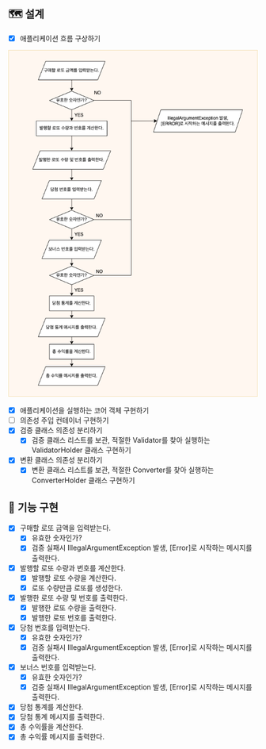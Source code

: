 ## 🗺 설계
* [x] 애플리케이션 흐름 구상하기

![](application-flow-blueprint.png)

* [x] 애플리케이션을 실행하는 코어 객체 구현하기
* [ ] 의존성 주입 컨테이너 구현하기
* [x] 검증 클래스 의존성 분리하기
  * [x] 검증 클래스 리스트를 보관, 적절한 Validator를 찾아 실행하는 ValidatorHolder 클래스 구현하기
* [x] 변환 클래스 의존성 분리하기
  * [x] 변환 클래스 리스트를 보관, 적절한 Converter를 찾아 실행하는 ConverterHolder 클래스 구현하기

## 🐳 기능 구현

* [x] 구매할 로또 금액을 입력받는다.
  * [x] 유효한 숫자인가?
  * [x] 검증 실패시 IllegalArgumentException 발생, [Error]로 시작하는 메시지를 출력한다. 
* [x] 발행할 로또 수량과 번호를 계산한다.
  * [x] 발행할 로또 수량을 계산한다.
  * [x] 로또 수량만큼 로또를 생성한다.
* [x] 발행한 로또 수량 및 번호를 출력한다.
  * [x] 발행한 로또 수량을 출력한다.
  * [x] 발행한 로또 번호를 출력한다.
* [x] 당첨 번호를 입력받는다.
  * [x] 유효한 숫자인가?
  * [x] 검증 실패시 IllegalArgumentException 발생, [Error]로 시작하는 메시지를 출력한다.
* [x] 보너스 번호를 입력받는다.
  * [x] 유효한 숫자인가?
  * [x] 검증 실패시 IllegalArgumentException 발생, [Error]로 시작하는 메시지를 출력한다.
* [x] 당첨 통계를 계산한다.
* [x] 당첨 통계 메시지를 출력한다.
* [x] 총 수익률을 계산한다.
* [x] 총 수익률 메시지를 출력한다.